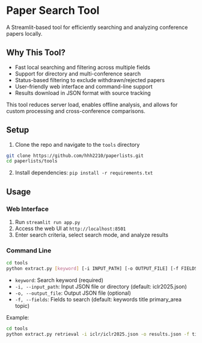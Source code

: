 # Paper Search Tool

A Streamlit-based tool for efficiently searching and analyzing conference papers locally. 
## Why This Tool?
- Fast local searching and filtering across multiple fields
- Support for directory and multi-conference search
- Status-based filtering to exclude withdrawn/rejected papers
- User-friendly web interface and command-line support
- Results download in JSON format with source tracking

This tool reduces server load, enables offline analysis, and allows for custom processing and cross-conference comparisons.

## Setup

1. Clone the repo and navigate to the `tools` directory
```bash
git clone https://github.com/hhh2210/paperlists.git
cd paperlists/tools
```
2. Install dependencies: `pip install -r requirements.txt`

## Usage

### Web Interface

1. Run `streamlit run app.py`
2. Access the web UI at `http://localhost:8501`
3. Enter search criteria, select search mode, and analyze results

### Command Line

```bash
cd tools
python extract.py [keyword] [-i INPUT_PATH] [-o OUTPUT_FILE] [-f FIELDS...]
```

- `keyword`: Search keyword (required)
- `-i, --input_path`: Input JSON file or directory (default: iclr2025.json)
- `-o, --output_file`: Output JSON file (optional)
- `-f, --fields`: Fields to search (default: keywords title primary_area topic)

Example:
```bash
cd tools
python extract.py retrieval -i iclr/iclr2025.json -o results.json -f title keywords
``` 
